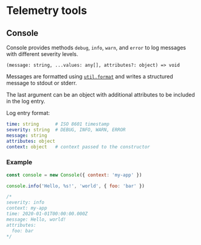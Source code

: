# Telemetry tools

## Console

Console provides methods `debug`, `info`, `warn`, and `error` to log messages with different
severity levels.

`(message: string, ...values: any[], attributes?: object) => void`

Messages are formatted using
[`util.format`](https://nodejs.org/api/util.html#utilformatformat-args) and writes a structured
message to stdout or stderr.

The last argument can be an object with additional attributes to be included in the log entry.

Log entry format:

```yaml
time: string      # ISO 8601 timestamp
severity: string  # DEBUG, INFO, WARN, ERROR
message: string
attributes: object
context: object   # context passed to the constructor
```

### Example

```javascript
const console = new Console({ context: 'my-app' })

console.info('Hello, %s!', 'world', { foo: 'bar' })

/*
severity: info
context: my-app
time: 2020-01-01T00:00:00.000Z
message: Hello, world!
attributes:
  foo: bar
*/
```
